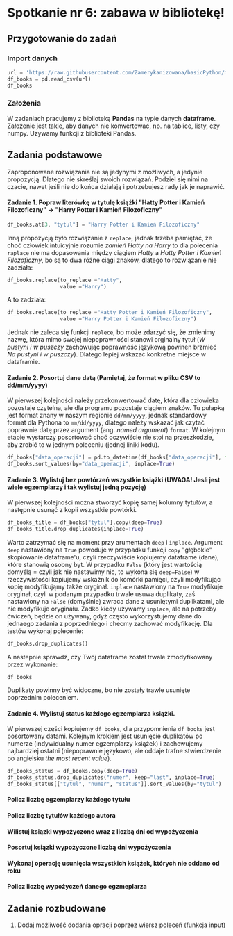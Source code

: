 # Spotkanie nr 6: zabawa w bibliotekę!
## Przygotowanie do zadań
### Import danych
```python
url = 'https://raw.githubusercontent.com/Zamerykanizowana/basicPython/main/books.csv'
df_books = pd.read_csv(url)
df_books
```
### Założenia
W zadaniach pracujemy z biblioteką **Pandas** na typie danych **dataframe**. Założenie jest takie, aby danych nie konwertować, np. na tablice, listy, czy numpy. Uzywamy funkcji z biblioteki Pandas.
## Zadania podstawowe
Zaproponowane rozwiązania nie są jedynymi z możliwych, a jedynie propozycją. Dlatego nie skreślaj swoich rozwiązań. Podziel się nimi na czacie, nawet jeśli nie do końca działają i potrzebujesz rady jak je naprawić.
#### Zadanie 1. Popraw literówkę w tytulę książki "Hatty Potter i Kamień Filozoficzny" &rarr; "Harry Potter i Kamień Filozoficzny"

```python
df_books.at[3, "tytul"] = "Harry Potter i Kamień Filozoficzny"
```
Inną propozycją było rozwiązanie z `replace`, jadnak trzeba pamiętać, że choć człowiek intuicyjnie rozumie *zamień Hatty na Harry* to dla polecenia `raplace` nie ma dopasowania między ciągiem *Hatty* a *Hatty Potter i Kamień Filozoficzny*, bo są to dwa różne ciągi znaków, dlatego to rozwiązanie nie zadziała:
```python
df_books.replace(to_replace ="Hatty",
                 value ="Harry")
```
A to zadziała:
```python
df_books.replace(to_replace ="Hatty Potter i Kamień Filozoficzny",
                 value ="Harry Potter i Kamień Filozoficzny")
```
Jednak nie zaleca się funkcji `replece`, bo może zdarzyć się, że zmienimy nazwę, która mimo swojej niepoprawności stanowi orginalny tytuł (*W pustyni i w puszczy* zachowując poprawnośc językową powinen brzmieć *Na pustyni i w puszczy*). Dlatego lepiej wskazać konkretne miejsce w dataframie.
#### Zadanie 2. Posortuj dane datą **(Pamiętaj, że format w pliku CSV to dd/mm/yyyy)**
W pierwszej kolejności należy przekonwertować datę, która dla człowieka pozostaje czytelna, ale dla programu pozostaje ciągiem znaków. Tu pułapką jest format znany w naszym regionie `dd/mm/yyyy`, jednak standardowy format dla Pythona to `mm/dd/yyyy`, dlatego należy wskazać jak czytać poprawnie datę przez argument (ang. *named argument*) `format`. W kolejnym etapie wystarczy posortować choć oczywiście nie stoi na przeszkodzie, aby zrobić to w jednym poleceniu (jednej liniki kodu).
```python
df_books["data_operacji"] = pd.to_datetime(df_books["data_operacji"], format="%d/%m/%Y")
df_books.sort_values(by="data_operacji", inplace=True)
```
#### Zadanie 3. Wylistuj bez powtórzeń wszystkie książki (UWAGA! Jesli jest wiele egzemplarzy i tak wylistuj jedną pozycję)
W pierwszej kolejności można stworzyć kopię samej kolumny tytułów, a następnie usunąć z kopii wszystkie powtórki.
```python
df_books_title = df_books["tytul"].copy(deep=True)
df_books_title.drop_duplicates(inplace=True)
```
Warto zatrzymać się na moment przy arumentach `deep` i `inplace`. Argument `deep` nastawiony na `True` powoduje w przypadku funkcji `copy` "głębokie" skopiowanie dataframe'u, czyli rzeczywiście kopiujemy dataframe (dane), które stanowią osobny byt. W przypadku `False` (który jest wartością domyślą = czyli jak nie nastawimy nic, to wykona się `deep=False`) w rzeczywistości kopiujemy wskaźnik do komórki pamięci, czyli modyfikując kopię modyfikująmy także oryginał. `inplace` nastawiony na `True` modyfikuje oryginał, czyli w podanym przypadku trwale usuwa duplikaty, zaś nastawiony na `False` (domyślnie) zwraca dane z usuniętymi duplikatami, ale nie modyfikuje oryginału. Żadko kiedy używamy `inplace`, ale na potrzeby ćwiczeń, będzie on używany, gdyż często wykorzystujemy dane do jednaego zadania z poprzedniego i checmy zachować modyfikację. Dla testów wykonaj polecenie:
```python 
df_books.drop_duplicates()
```
A nastepnie sprawdź, czy Twój dataframe został trwale zmodyfikowany przez wykonanie:
```
df_books
```
Duplikaty powinny być widoczne, bo nie zostały trawle usunięte poprzednim poleceniem.
#### Zadanie 4. Wylistuj status każdego egzemplarza książki.
W pierwszej części kopiujemy `df_books`, dla przypomnienia `df_books` jest posortowany datami. Kolejnym krokiem jest usunięcie duplikatów po numerze (indywidualny numer egzemplarzy książek) i zachowujemy najbardziej ostatni (niepoprawnie językowo, ale oddaje trafne stwierdzenie po angielsku *the most recent value*).
```python
df_books_status = df_books.copy(deep=True)
df_books_status.drop_duplicates("numer", keep="last", inplace=True)
df_books_status[["tytul", "numer", "status"]].sort_values(by="tytul")
```
#### Policz liczbę egzemplarzy każdego tytułu
#### Policz liczbę tytułów każdego autora
#### Wilistuj ksiązki wypożyczone wraz z liczbą dni od wypożyczenia
#### Posortuj ksiązki wypożyczone liczbą dni wypożyczenia
#### Wykonaj operację usunięcia wszystkich książek, których nie oddano od roku
#### Policz liczbę wypożyczeń danego egzmeplarza

## Zadanie rozbudowane
1. Dodaj możliwość dodania opracji poprzez wiersz poleceń (funkcja input)
